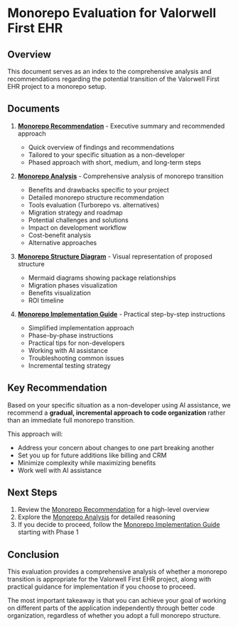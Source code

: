 # Monorepo Evaluation for Valorwell First EHR

## Overview

This document serves as an index to the comprehensive analysis and recommendations regarding the potential transition of the Valorwell First EHR project to a monorepo setup.

## Documents

1. **[Monorepo Recommendation](./MonorepoRecommendation.md)** - Executive summary and recommended approach
   - Quick overview of findings and recommendations
   - Tailored to your specific situation as a non-developer
   - Phased approach with short, medium, and long-term steps

2. **[Monorepo Analysis](./MonorepoAnalysis.md)** - Comprehensive analysis of monorepo transition
   - Benefits and drawbacks specific to your project
   - Detailed monorepo structure recommendation
   - Tools evaluation (Turborepo vs. alternatives)
   - Migration strategy and roadmap
   - Potential challenges and solutions
   - Impact on development workflow
   - Cost-benefit analysis
   - Alternative approaches

3. **[Monorepo Structure Diagram](./MonorepoStructureDiagram.md)** - Visual representation of proposed structure
   - Mermaid diagrams showing package relationships
   - Migration phases visualization
   - Benefits visualization
   - ROI timeline

4. **[Monorepo Implementation Guide](./MonorepoImplementationGuide.md)** - Practical step-by-step instructions
   - Simplified implementation approach
   - Phase-by-phase instructions
   - Practical tips for non-developers
   - Working with AI assistance
   - Troubleshooting common issues
   - Incremental testing strategy

## Key Recommendation

Based on your specific situation as a non-developer using AI assistance, we recommend a **gradual, incremental approach to code organization** rather than an immediate full monorepo transition.

This approach will:
- Address your concern about changes to one part breaking another
- Set you up for future additions like billing and CRM
- Minimize complexity while maximizing benefits
- Work well with AI assistance

## Next Steps

1. Review the [Monorepo Recommendation](./MonorepoRecommendation.md) for a high-level overview
2. Explore the [Monorepo Analysis](./MonorepoAnalysis.md) for detailed reasoning
3. If you decide to proceed, follow the [Monorepo Implementation Guide](./MonorepoImplementationGuide.md) starting with Phase 1

## Conclusion

This evaluation provides a comprehensive analysis of whether a monorepo transition is appropriate for the Valorwell First EHR project, along with practical guidance for implementation if you choose to proceed.

The most important takeaway is that you can achieve your goal of working on different parts of the application independently through better code organization, regardless of whether you adopt a full monorepo structure.